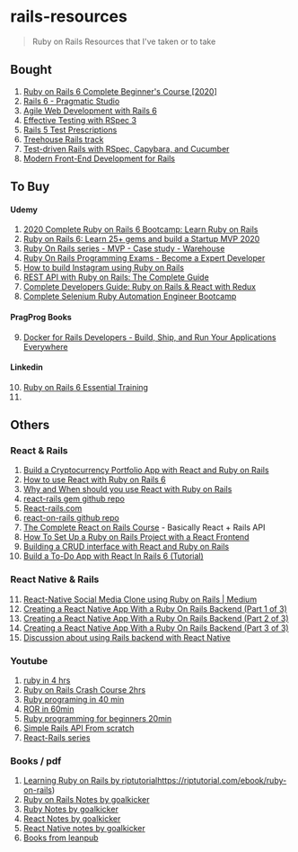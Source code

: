 # rails-resources
> Ruby on Rails Resources that I've taken or to take

## Bought
1. [Ruby on Rails 6 Complete Beginner's Course [2020]](https://www.udemy.com/course/complete-beginners-course-for-ruby-on-rails-6/)
2. [Rails 6 - Pragmatic Studio](https://pragmaticstudio.com/courses/rails)
3. [Agile Web Development with Rails 6](https://pragprog.com/titles/rails6/agile-web-development-with-rails-6/)
4. [Effective Testing with RSpec 3](https://pragprog.com/titles/rspec3/effective-testing-with-rspec-3/)
5. [Rails 5 Test Prescriptions](https://pragprog.com/titles/nrtest3/rails-5-test-prescriptions/)
6. [Treehouse Rails track](https://teamtreehouse.com/tracks/rails-development)
7. [Test-driven Rails with RSpec, Capybara, and Cucumber](https://www.pluralsight.com/courses/test-driven-rails-rspec-capybara-cucumber)
8. [Modern Front-End Development for Rails](https://pragprog.com/titles/nrclient/modern-front-end-development-for-rails/)


## To Buy
#### Udemy
1. [2020 Complete Ruby on Rails 6 Bootcamp: Learn Ruby on Rails](https://www.udemy.com/course/2020-complete-ruby-on-rails-6-bootcamp-learn-ruby-on-rails/)
2. [Ruby on Rails 6: Learn 25+ gems and build a Startup MVP 2020](https://www.udemy.com/course/ruby-on-rails-6-learn-20-gems-build-an-e-learning-platform/)
3. [Ruby On Rails series - MVP - Case study - Warehouse](https://www.udemy.com/course/ruby-on-rails-series-mvp-case-study-warehouse/)
4. [Ruby On Rails Programming Exams - Become a Expert Developer](https://www.udemy.com/course/ruby-on-rails-programming-exams-become-a-expert-developer/)
5. [How to build Instagram using Ruby on Rails](https://www.udemy.com/course/how-to-build-instagram-using-ruby-on-rails/)
6. [REST API with Ruby on Rails: The Complete Guide](https://www.udemy.com/course/ruby-on-rails-api-the-complete-guide/)
7. [Complete Developers Guide: Ruby on Rails & React with Redux](https://www.udemy.com/course/rubyrailsreactredux/)
8. [Complete Selenium Ruby Automation Engineer Bootcamp](https://www.udemy.com/course/complete-automation-engineer-bootcamp/)
#### PragProg Books
9. [Docker for Rails Developers - Build, Ship, and Run Your Applications Everywhere](https://pragprog.com/titles/ridocker/docker-for-rails-developers/)

#### Linkedin
10. [Ruby on Rails 6 Essential Training](https://www.linkedin.com/learning/ruby-on-rails-6-essential-training)
11. []()

## Others
### React & Rails
1. [Build a Cryptocurrency Portfolio App with React and Ruby on Rails](https://www.youtube.com/watch?v=dpYPLUO3QcI&ab_channel=zayne)
2. [How to use React with Ruby on Rails 6](https://learnetto.com/blog/react-rails)
3. [Why and When should you use React with Ruby on Rails](https://dev.to/solutelabs/why-and-when-should-you-use-react-with-ruby-on-rails-2cfc)
4. [react-rails gem github repo](https://github.com/reactjs/react-rails)
5. [React-rails.com](https://www.react-rails.com/)
6. [react-on-rails github repo](https://github.com/shakacode/react_on_rails)
7. [The Complete React on Rails Course](https://learnetto.com/users/hrishio/courses/react-rails-course) - Basically React + Rails API
8. [How To Set Up a Ruby on Rails Project with a React Frontend](https://www.digitalocean.com/community/tutorials/how-to-set-up-a-ruby-on-rails-project-with-a-react-frontend)
9. [Building a CRUD interface with React and Ruby on Rails](https://www.pluralsight.com/guides/building-a-crud-interface-with-react-and-ruby-on-rails)
10. [Build a To-Do App with React In Rails 6 (Tutorial)](https://hackernoon.com/build-a-to-do-app-with-react-in-rails-6-tutorial-pu2d3uta)

### React Native & Rails
11. [React-Native Social Media Clone using Ruby on Rails | Medium](https://medium.com/swlh/building-an-instagram-clone-in-react-native-and-tailwind-css-with-a-ruby-on-rails-api-only-backend-8be79d6b987d)
12. [Creating a React Native App With a Ruby On Rails Backend (Part 1 of 3)](https://www.fullstacklabs.co/blog/creating-a-react-native-app-with-ruby-on-rails-backend-part-one)
13. [Creating a React Native App With a Ruby On Rails Backend (Part 2 of 3)](https://www.fullstacklabs.co/blog/creating-a-react-native-app-with-ruby-on-rails-backend-part-two)
14. [Creating a React Native App With a Ruby On Rails Backend (Part 3 of 3)](https://www.fullstacklabs.co/blog/creating-a-react-native-app-with-ruby-on-rails-backend-part-three)
15. [Discussion about using Rails backend with React Native](https://www.reddit.com/r/rails/comments/ca8v9y/rails_backend_for_react_native/)

### Youtube
1. [ruby in 4 hrs](https://www.youtube.com/watch?v=t_ispmWmdjY)
2. [Ruby on Rails Crash Course 2hrs](https://www.youtube.com/watch?v=B3Fbujmgo60&t=167s)
3. [Ruby programing in 40 min](https://www.youtube.com/watch?v=8wZ2ZD--VTk)
4. [ROR in 60min](https://www.youtube.com/watch?v=pPy0GQJLZUM)
5. [Ruby programming for beginners 20min](https://www.youtube.com/watch?v=lkkYoRXd6Dw)
6. [Simple Rails API From scratch](https://www.youtube.com/watch?v=QojnRc7SS9o&t=26s)
7. [React-Rails series](https://www.react-rails.com/)

### Books / pdf
1. [Learning Ruby on Rails by riptutorial](https://riptutorial.com/ebook/ruby-on-rails)https://riptutorial.com/ebook/ruby-on-rails)
2. [Ruby on Rails Notes by goalkicker](https://goalkicker.com/RubyOnRailsBook/)
3. [Ruby Notes by goalkicker](https://goalkicker.com/RubyBook/)
4. [React Notes by goalkicker](https://goalkicker.com/ReactNativeBook/)
5. [React Native notes by goalkicker](https://goalkicker.com/ReactNativeBook/)
6. [Books from leanpub](https://leanpub.com/bookstore/book?search=rails)
